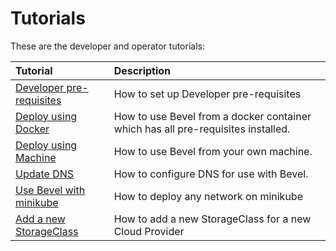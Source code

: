 # Tutorials

These are the developer and operator tutorials:

| Tutorial                    | Description                         |
| :-------------------------- | :---------------------------------- |
| [Developer pre-requisites](dev-prereq.md)| How to set up Developer pre-requisites|
| [Deploy using Docker](docker-deploy.md) | How to use Bevel from a docker container which has all pre-requisites installed. |
| [Deploy using Machine](machine-deploy.md) | How to use Bevel from your own machine. |
| [Update DNS](dns-settings.md) | How to configure DNS for use with Bevel. |
| [Use Bevel with minikube](bevel-minikube-setup.md)| How to deploy any network on minikube|
| [Add a new StorageClass](adding-new-storageclass.md)| How to add a new StorageClass for a new Cloud Provider|
